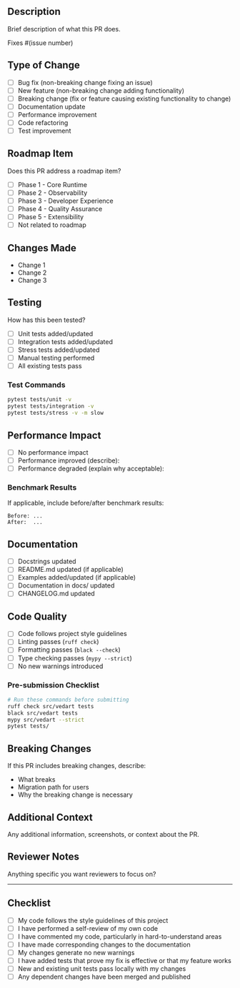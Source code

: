 ## Description
Brief description of what this PR does.

Fixes #(issue number)

## Type of Change
- [ ] Bug fix (non-breaking change fixing an issue)
- [ ] New feature (non-breaking change adding functionality)
- [ ] Breaking change (fix or feature causing existing functionality to change)
- [ ] Documentation update
- [ ] Performance improvement
- [ ] Code refactoring
- [ ] Test improvement

## Roadmap Item
Does this PR address a roadmap item?
- [ ] Phase 1 - Core Runtime
- [ ] Phase 2 - Observability
- [ ] Phase 3 - Developer Experience
- [ ] Phase 4 - Quality Assurance
- [ ] Phase 5 - Extensibility
- [ ] Not related to roadmap

## Changes Made
- Change 1
- Change 2
- Change 3

## Testing
How has this been tested?

- [ ] Unit tests added/updated
- [ ] Integration tests added/updated
- [ ] Stress tests added/updated
- [ ] Manual testing performed
- [ ] All existing tests pass

### Test Commands
```bash
pytest tests/unit -v
pytest tests/integration -v
pytest tests/stress -v -m slow
```

## Performance Impact
- [ ] No performance impact
- [ ] Performance improved (describe):
- [ ] Performance degraded (explain why acceptable):

### Benchmark Results
If applicable, include before/after benchmark results:
```
Before: ...
After:  ...
```

## Documentation
- [ ] Docstrings updated
- [ ] README.md updated (if applicable)
- [ ] Examples added/updated (if applicable)
- [ ] Documentation in docs/ updated
- [ ] CHANGELOG.md updated

## Code Quality
- [ ] Code follows project style guidelines
- [ ] Linting passes (`ruff check`)
- [ ] Formatting passes (`black --check`)
- [ ] Type checking passes (`mypy --strict`)
- [ ] No new warnings introduced

### Pre-submission Checklist
```bash
# Run these commands before submitting
ruff check src/vedart tests
black src/vedart tests
mypy src/vedart --strict
pytest tests/
```

## Breaking Changes
If this PR includes breaking changes, describe:
- What breaks
- Migration path for users
- Why the breaking change is necessary

## Additional Context
Any additional information, screenshots, or context about the PR.

## Reviewer Notes
Anything specific you want reviewers to focus on?

---

## Checklist
- [ ] My code follows the style guidelines of this project
- [ ] I have performed a self-review of my own code
- [ ] I have commented my code, particularly in hard-to-understand areas
- [ ] I have made corresponding changes to the documentation
- [ ] My changes generate no new warnings
- [ ] I have added tests that prove my fix is effective or that my feature works
- [ ] New and existing unit tests pass locally with my changes
- [ ] Any dependent changes have been merged and published
